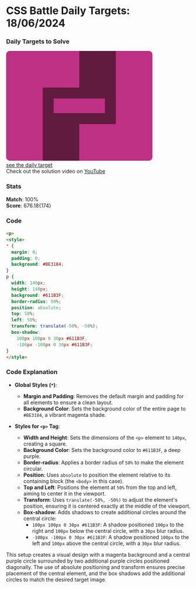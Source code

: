 # CSS Battle Daily Targets: 18/06/2024

### Daily Targets to Solve

![picture of daily target](./images/18.png)  
[see the daily target](https://cssbattle.dev/play/jInvxIXdvdvxlKXSvoX1)  
Check out the solution video on [YouTube](https://www.youtube.com/watch?v=FFnHIAVX8Ow)

### Stats

**Match**: 100%  
**Score**: 676.18{174}

### Code

```html
<p>
<style>
* {
  margin: 0;
  padding: 0;
  background: #BE3184;
}
p {
  width: 140px;
  height: 140px;
  background: #611B3F;
  border-radius: 50%;
  position: absolute;
  top: 50%;
  left: 50%;
  transform: translate(-50%, -50%);
  box-shadow: 
    100px 100px 0 30px #611B3F,
    -100px -100px 0 30px #611B3F;
}
</style>
```

### Code Explanation

- **Global Styles (`*`)**:
  - **Margin and Padding**: Removes the default margin and padding for all elements to ensure a clean layout.
  - **Background Color**: Sets the background color of the entire page to `#BE3184`, a vibrant magenta shade.

- **Styles for `<p>` Tag**:
  - **Width and Height**: Sets the dimensions of the `<p>` element to `140px`, creating a square.
  - **Background Color**: Sets the background color to `#611B3F`, a deep purple.
  - **Border-radius**: Applies a border radius of `50%` to make the element circular.
  - **Position**: Uses `absolute` to position the element relative to its containing block (the `<body>` in this case).
  - **Top and Left**: Positions the element at `50%` from the top and left, aiming to center it in the viewport.
  - **Transform**: Uses `translate(-50%, -50%)` to adjust the element's position, ensuring it is centered exactly at the middle of the viewport.
  - **Box-shadow**: Adds shadows to create additional circles around the central circle:
    - `100px 100px 0 30px #611B3F`: A shadow positioned `100px` to the right and `100px` below the central circle, with a `30px` blur radius.
    - `-100px -100px 0 30px #611B3F`: A shadow positioned `100px` to the left and `100px` above the central circle, with a `30px` blur radius.

This setup creates a visual design with a magenta background and a central purple circle surrounded by two additional purple circles positioned diagonally. The use of absolute positioning and transform ensures precise placement of the central element, and the box shadows add the additional circles to match the desired target image.